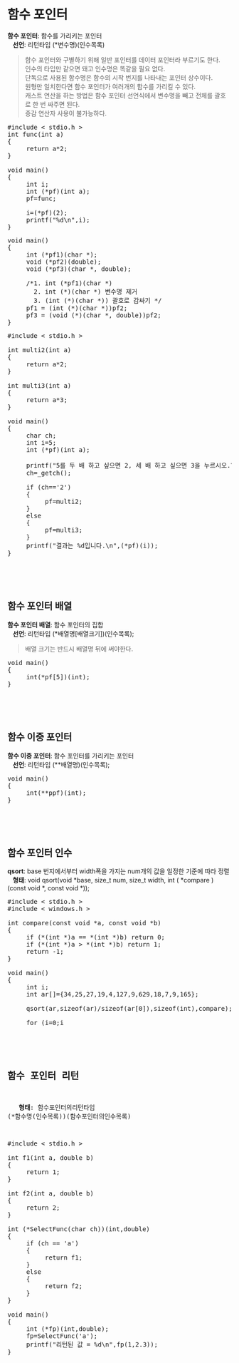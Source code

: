 # 함수 포인터 
**함수 포인터**: 함수를 가리키는 포인터  
&nbsp;&nbsp;&nbsp;**선언**: 리턴타입 (*변수명)(인수목록)  
> 함수 포인터와 구별하기 위해 일반 포인터를 데이터 포인터라 부르기도 한다.  
> 인수의 타입만 같으면 돼고 인수명은 똑같을 필요 없다.  
> 단독으로 사용된 함수명은 함수의 시작 번지를 나타내는 포인터 상수이다.  
> 원형만 일치한다면 함수 포인터가 여러개의 함수를 가리킬 수 있다.  
> 캐스트 연산을 하는 방법은 함수 포인터 선언식에서 변수명을 빼고 전체를 괄호로 한 번 싸주면 된다.  
> 증감 연산자 사용이 불가능하다.

<pre>#include < stdio.h >
int func(int a)
{
     return a*2;
}

void main()
{
     int i;
     int (*pf)(int a);
     pf=func;

     i=(*pf)(2);
     printf("%d\n",i);
}</pre>

<pre>
void main()
{
     int (*pf1)(char *);
     void (*pf2)(double);
     void (*pf3)(char *, double);

     /*1. int (*pf1)(char *)
       2. int (*)(char *) 변수명 제거 
       3. (int (*)(char *)) 괄호로 감싸기 */
     pf1 = (int (*)(char *))pf2;
     pf3 = (void (*)(char *, double))pf2;
}
</pre>

<pre>#include < stdio.h >

int multi2(int a)
{
     return a*2;
}

int multi3(int a)
{
     return a*3;
}

void main()
{
     char ch;
     int i=5;
     int (*pf)(int a);

     printf("5를 두 배 하고 싶으면 2, 세 배 하고 싶으면 3을 누르시오.\n");
     ch=_getch();

     if (ch=='2') 
     {
          pf=multi2;
     } 
     else
     {
          pf=multi3;
     }
     printf("결과는 %d입니다.\n",(*pf)(i));
}</pre><br><br><br>

## 함수 포인터 배열
**함수 포인터 배열**: 함수 포인터의 집합  
&nbsp;&nbsp;&nbsp;**선언**: 리턴타입 (*배열명[배열크기])(인수목록);  
> 배열 크기는 반드시 배열명 뒤에 써야한다.

<pre>
void main()
{
     int(*pf[5])(int);
}
</pre><br><br><br>

## 함수 이중 포인터
**함수 이중 포인터**: 함수 포인터를 가리키는 포인터  
&nbsp;&nbsp;&nbsp;**선언**: 리턴타입 (**배열명)(인수목록);  

<pre>
void main()
{
     int(**ppf)(int);
}
</pre><br><br><br>

## 함수 포인터 인수
**qsort**: base 번지에서부터 width폭을 가지는 num개의 값을 일정한 기준에 따라 정렬  
&nbsp;&nbsp;&nbsp;**형태**: void qsort(void *base, size_t num, size_t width, int ( *compare )(const void *, const void *));  

<pre>#include < stdio.h >
#include < windows.h >
     
int compare(const void *a, const void *b)
{
     if (*(int *)a == *(int *)b) return 0;
     if (*(int *)a > *(int *)b) return 1;
     return -1;
}

void main()
{
     int i;
     int ar[]={34,25,27,19,4,127,9,629,18,7,9,165};

     qsort(ar,sizeof(ar)/sizeof(ar[0]),sizeof(int),compare);
     
     for (i=0;i<sizeof(ar)/sizeof(ar[0]);i++) {
          printf("%d번째 = %d\n",i,ar[i]);
     }
}</pre><br><br><br>

## 함수 포인터 리턴
&nbsp;&nbsp;&nbsp;**형태**: 함수포인터의리턴타입 (*함수명(인수목록))(함수포인터의인수목록)  
<pre>#include < stdio.h >

int f1(int a, double b)
{
     return 1;
}

int f2(int a, double b)
{
     return 2;
}

int (*SelectFunc(char ch))(int,double)
{
     if (ch == 'a') 
     {
          return f1;
     } 
     else 
     {
          return f2;
     }
}

void main()
{
     int (*fp)(int,double);
     fp=SelectFunc('a');
     printf("리턴된 값 = %d\n",fp(1,2.3));
}</pre>

